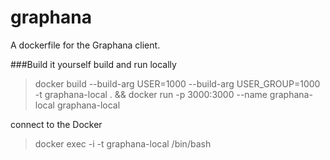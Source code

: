 # graphana
A dockerfile for the Graphana client. 

###Build it yourself
build and run locally
>docker build
--build-arg USER=1000 --build-arg USER_GROUP=1000
-t graphana-local .
&& docker run
-p 3000:3000
--name graphana-local
graphana-local

connect to the Docker

>docker exec -i -t graphana-local /bin/bash
